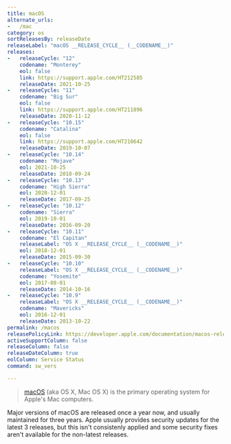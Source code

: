 ```yaml
---
title: macOS
alternate_urls:
-   /mac
category: os
sortReleasesBy: releaseDate
releaseLabel: "macOS __RELEASE_CYCLE__ (__CODENAME__)"
releases:
-   releaseCycle: "12"
    codename: "Monterey"
    eol: false
    link: https://support.apple.com/HT212585
    releaseDate: 2021-10-25
-   releaseCycle: "11"
    codename: "Big Sur"
    eol: false
    link: https://support.apple.com/HT211896
    releaseDate: 2020-11-12
-   releaseCycle: "10.15"
    codename: "Catalina"
    eol: false
    link: https://support.apple.com/HT210642
    releaseDate: 2019-10-07
-   releaseCycle: "10.14"
    codename: "Mojave"
    eol: 2021-10-25
    releaseDate: 2018-09-24
-   releaseCycle: "10.13"
    codename: "High Sierra"
    eol: 2020-12-01
    releaseDate: 2017-09-25
-   releaseCycle: "10.12"
    codename: "Sierra"
    eol: 2019-10-01
    releaseDate: 2016-09-20
-   releaseCycle: "10.11"
    codename: "El Capitan"
    releaseLabel: "OS X __RELEASE_CYCLE__ (__CODENAME__)"
    eol: 2018-12-01
    releaseDate: 2015-09-30
-   releaseCycle: "10.10"
    releaseLabel: "OS X __RELEASE_CYCLE__ (__CODENAME__)"
    codename: "Yosemite"
    eol: 2017-08-01
    releaseDate: 2014-10-16
-   releaseCycle: "10.9"
    releaseLabel: "OS X __RELEASE_CYCLE__ (__CODENAME__)"
    codename: "Mavericks"
    eol: 2016-12-01
    releaseDate: 2013-10-22
permalink: /macos
releasePolicyLink: https://developer.apple.com/documentation/macos-release-notes
activeSupportColumn: false
releaseColumn: false
releaseDateColumn: true
eolColumn: Service Status
command: sw_vers

---
```


>[macOS](https://en.wikipedia.org/wiki/MacOS) (aka OS X, Mac OS X) is the primary operating system for Apple's Mac computers.

Major versions of macOS are released once a year now, and usually maintained for three years. Apple usually provides security updates for the latest 3 releases, but this isn't consistenly applied and some security fixes aren't available for the non-latest releases.
